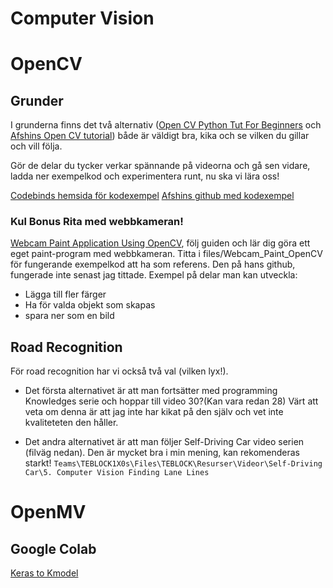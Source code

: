# Computer Vision

# OpenCV
## Grunder
I grunderna finns det två alternativ ([Open CV Python Tut For Beginners](https://www.youtube.com/watch?v=kdLM6AOd2vc&list=PLS1QulWo1RIa7D1O6skqDQ-JZ1GGHKK-K&index=1) och [Afshins Open CV tutorial](https://www.youtube.com/watch?v=izN-NLpS5t8&list=PLiHa1s-EL3vjr0Z02ihr6Lcu4Q0rnRvjm&index=3))  både är väldigt bra, kika och se vilken du gillar och vill följa. 

Gör de delar du tycker verkar spännande på videorna och gå sen vidare, ladda ner exempelkod och experimentera runt, nu ska vi lära oss!

[Codebinds hemsida för kodexempel](http://www.codebind.com/category/python/opencv/)
[Afshins github med kodexempel](https://github.com/ashwin-pajankar/Python-OpenCV3)


### Kul Bonus Rita med webbkameran!
[Webcam Paint Application Using OpenCV](https://towardsdatascience.com/tutorial-webcam-paint-opencv-dbe356ab5d6c?), följ guiden och lär dig göra ett eget paint-program med webbkameran. Titta i files/Webcam_Paint_OpenCV för fungerande exempelkod att ha som referens. Den på hans github, fungerade inte senast jag tittade.
Exempel på delar man kan utveckla:
- Lägga till fler färger
- Ha för valda objekt som skapas
- spara ner som en bild


## Road Recognition
För road recognition har vi också två val (vilken lyx!). 

- Det första alternativet är att man fortsätter med programming Knowledges serie och hoppar till  video 30?(Kan vara redan 28) Värt att veta om denna är att jag inte har kikat på den själv och vet inte kvaliteteten den håller.

- Det andra alternativet är att man följer Self-Driving Car video serien (filväg nedan). Den är mycket bra i min mening, kan rekomenderas starkt!
`Teams\TEBLOCK1X0s\Files\TEBLOCK\Resurser\Videor\Self-Driving Car\5. Computer Vision Finding Lane Lines`

# OpenMV



## Google Colab
[Keras to Kmodel](https://colab.research.google.com/drive/1WHguFsueli-kBhyfcb5dDnZ66urTlFXU)